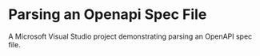 # Parsing an Openapi Spec File
A Microsoft Visual Studio project demonstrating parsing an OpenAPI spec file.
